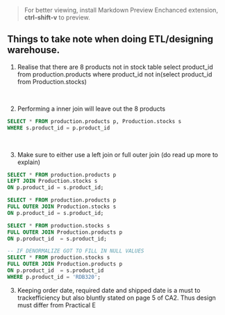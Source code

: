> For better viewing, install Markdown Preview Enchanced extension, **ctrl-shift-v** to preview.

## Things to take note when doing ETL/designing warehouse.

1. Realise that there are 8 products not in stock table
select product_id from production.products where product_id not in(select product_id from Production.stocks)

<br>

2. Performing a inner join will leave out the 8 products

```sql
SELECT * FROM production.products p, Production.stocks s
WHERE s.product_id = p.product_id
```

<br>

3. Make sure to either use a left join or full outer join (do read up more to explain)

```sql
SELECT * FROM production.products p
LEFT JOIN Production.stocks s 
ON p.product_id = s.product_id;

SELECT * FROM production.products p
FULL OUTER JOIN Production.stocks s 
ON p.product_id = s.product_id;

SELECT * FROM production.stocks s
FULL OUTER JOIN Production.products p 
ON p.product_id  = s.product_id;
```


```sql
-- IF DENORMALIZE GOT TO FILL IN NULL VALUES 
SELECT * FROM production.stocks s
FULL OUTER JOIN Production.products p 
ON p.product_id  = s.product_id
WHERE p.product_id = 'RDB320'; 
```


3. Keeping order date, required date and shipped date is a must to trackefficiency but also bluntly stated on page 5 of CA2. Thus design must differ from Practical E 

